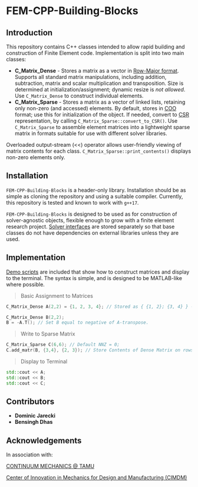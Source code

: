 # FEM-CPP-Building-Blocks


Introduction
------------
This repository contains C++ classes intended to allow rapid building and construction of Finite Element code. Implementation is split into two main classes:
 * **C_Matrix_Dense** - Stores a matrix as a vector in [Row-Major format][RMF_LINK]. Supports all standard matrix manipulations, including addition, subtraction, matrix and scalar multiplication and transposition. Size is determined at initialization/assignment; dynamic resize is *not allowed*. Use `C_Matrix_Dense` to construct individual elements.
 * **C_Matrix_Sparse** - Stores a matrix as a vector of linked lists, retaining only non-zero (and accessed) elements. By default, stores in [COO][COO_LINK] format; use this for initialization of the object. If needed, convert to [CSR][CSR_LINK] representation, by calling `C_Matrix_Sparse::convert_to_CSR()`. Use `C_Matrix_Sparse` to assemble element matrices into a lightweight sparse matrix in formats suitable for use with different solver libraries.

Overloaded output-stream (<<) operator allows user-friendly viewing of matrix contents for each class. `C_Matrix_Sparse::print_contents()` displays non-zero elements only.

Installation
------------
`FEM-CPP-Building-Blocks` is a header-only library. Installation should be as simple as cloning the repository and using a suitable compiler. Currently, this repository is tested and known to work with `g++17`.

`FEM-CPP-Building-Blocks` is designed to be used as for construction of solver-agnostic objects, flexible enough to grow with a finite element research project. [Solver interfaces][Solver_LINK] are stored separately so that base classes do not have dependencies on external libraries unless they are used.

Implementation
------------
[Demo scripts][Demo_LINK] are included that show how to construct matrices and display to the terminal. The syntax is simple, and is designed to be MATLAB-like where possible.
>Basic Assignment to Matrices

```c++
C_Matrix_Dense A(2,2) = {1, 2, 3, 4}; // Stored as { {1, 2}; {3, 4} } --> Enter in Row-Major ordering

C_Matrix_Dense B(2,2);
B = -A.T(); // Set B equal to negative of A-transpose.
```

>Write to Sparse Matrix

```c++
C_Matrix_Sparse C(6,6); // Default NNZ = 0;
C.add_matr(B, {3,4}, {2, 3}); // Store Contents of Dense Matrix on rows 4:5 and columns 3:5 (C++ is zero-indexed)
```

>Display to Terminal

```c++
std::cout << A;
std::cout << B;
std::cout << C;
```

Contributors
------------
 * **Dominic Jarecki**
 * **Bensingh Dhas**


Acknowledgements
------------
In association with:

[CONTINUUM MECHANICS @ TAMU][CM_LINK]

[Center of Innovation in Mechanics for Design and Manufacturing (CIMDM)][CIMDM_LINK]




[RMF_LINK]: https://en.wikipedia.org/wiki/Row-_and_column-major_order
[COO_LINK]: https://en.wikipedia.org/wiki/Sparse_matrix#Coordinate_list_(COO)
[CSR_LINK]: https://en.wikipedia.org/wiki/Sparse_matrix#Compressed_sparse_row_(CSR,_CRS_or_Yale_format)
[Solver_LINK]: https://github.com/jare166/FEM-Cpp-Building-Blocks/tree/main/Solver_Interfaces
[Demo_LINK]: https://github.com/jare166/FEM-Cpp-Building-Blocks/tree/main/Demo_Scripts
[CM_LINK]: https://continuummechanics.tamu.edu/home/
[CIMDM_LINK]: https://cimdm.tamu.edu/
